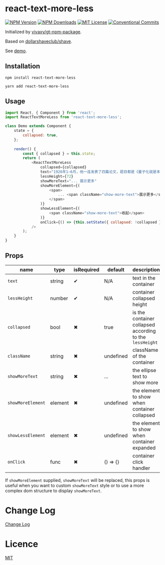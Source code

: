 # react-text-more-less

[![NPM Version](http://img.shields.io/npm/v/react-text-more-less.svg?style=flat-square)](https://www.npmjs.com/package/react-text-more-less)
[![NPM Downloads](https://img.shields.io/npm/dt/react-text-more-less.svg?style=flat-square)](https://www.npmjs.com/package/react-text-more-less)
[![MIT License](https://img.shields.io/npm/l/react-text-more-less.svg?style=flat-square)](./LICENSE)
[![Conventional Commits](https://img.shields.io/badge/Conventional%20Commits-1.0.0-yellow.svg?style=flat-square)](https://conventionalcommits.org)

Initialized by [vivaxy/gt-npm-package](https://github.com/vivaxy/gt-npm-package).

Based on [dollarshaveclub/shave](https://github.com/dollarshaveclub/shave).

See [demo](https://vivaxy.github.io/react-text-more-less/demo/dist/html/demo.html).

## Installation

`npm install react-text-more-less`

`yarn add react-text-more-less`

## Usage

```js
import React, { Component } from 'react';
import ReactTextMoreLess from 'react-text-more-less';

class Demo extends Component {
    state = {
        collapsed: true,
    };
    
    render() {
        const { collapsed } = this.state;
        return (
            <ReactTextMoreLess
                collapsed={collapsed}
                text="1926年1—6月，他一连发表了四篇论文，题目都是《量子化就是本征值问题》，系统地阐明了波动力学理论。在此以前，德国物理学家W.K.海森堡、M.玻恩和E.P.约旦于1925年7—9月通过另一途径建立了矩阵力学。1926年3月，薛定谔发现波动力学和矩阵力学在数学上是等价的，是量子力学的两种形式，可以通过数学变换,从一个理论转到另一个理论。薛定谔起初试图把波函数解释为三维空间中的振动，把振幅解释为电荷密度，把粒子解释为波包。但他无法解决“波包扩散”的困难。最后物理学界普遍接受了玻恩提出的波函数的几率解释。"
                lessHeight={72}
                showMoreText="... 展示更多"
                showMoreElement={(
                    <span>
                        ... <span className="show-more-text">展示更多</span>
                    </span>
                )}
                showLessElement={(
                    <span className="show-more-text">收起</span>
                )}
                onClick={() => {this.setState({ collapsed: !collapsed })}}
            />
        );
    }
}
```

## Props

| name              | type      | isRequired    | default       | description                                               |
| ---               | ---       | ---           | ---           | ---                                                       |
| `text`            | string    | ✔             | N/A           | text in the container                                     |
| `lessHeight`      | number    | ✔             | N/A           | container collapsed height                                |
| `collapsed`       | bool      | ✖             | true          | is the container collapsed according to the `lessHeight`  |
| `className`       | string    | ✖             | undefined     | className of the container                                |
| `showMoreText`    | string    | ✖             | ...           | the ellipse text to show more                             |
| `showMoreElement` | element   | ✖             | undefined     | the element to show when container collapsed              |
| `showLessElement` | element   | ✖             | undefined     | the element to show when container expanded               |
| `onClick`         | func      | ✖             | () => {}      | container click handler                                   |

If `showMoreElement` supplied, `showMoreText` will be replaced, this props is useful when you want to custom `showMoreText` style or to use a more complex dom structure to display `showMoreText`.

# Change Log

[Change Log](./CHANGELOG.md)

# Licence

[MIT](./LICENSE)
